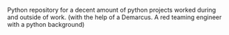Python repository for a decent amount of python projects worked during and outside of work. (with the help of a Demarcus. A red teaming engineer with a python background)

